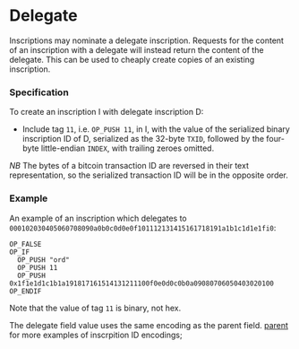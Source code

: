 Delegate
========

Inscriptions may nominate a delegate inscription. Requests for the content of
an inscription with a delegate will instead return the content of the delegate.
This can be used to cheaply create copies of an existing inscription.

### Specification

To create an inscription I with delegate inscription D:

- Include tag `11`, i.e. `OP_PUSH 11`, in I, with the value of the serialized
  binary inscription ID of D, serialized as the 32-byte `TXID`, followed by the
  four-byte little-endian `INDEX`, with trailing zeroes omitted.

_NB_ The bytes of a bitcoin transaction ID are reversed in their text
representation, so the serialized transaction ID will be in the opposite order.

### Example

An example of an inscription which delegates to
`000102030405060708090a0b0c0d0e0f101112131415161718191a1b1c1d1e1fi0`:

```
OP_FALSE
OP_IF
  OP_PUSH "ord"
  OP_PUSH 11
  OP_PUSH 0x1f1e1d1c1b1a191817161514131211100f0e0d0c0b0a09080706050403020100
OP_ENDIF
```

Note that the value of tag `11` is binary, not hex.

The delegate field value uses the same encoding as the parent field.
[parent](parent.md) for more examples of inscrpition ID encodings;
